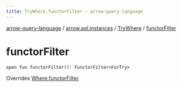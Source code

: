 ```yaml
---
title: TryWhere.functorFilter - arrow-query-language
---
```


[arrow-query-language](../../index.html) / [arrow.aql.instances](../index.html) / [TryWhere](index.html) / [functorFilter](./functor-filter.html)

# functorFilter

`open fun functorFilter(): FunctorFilter<ForTry>`

Overrides [Where.functorFilter](../../arrow.aql/-where/functor-filter.html)

